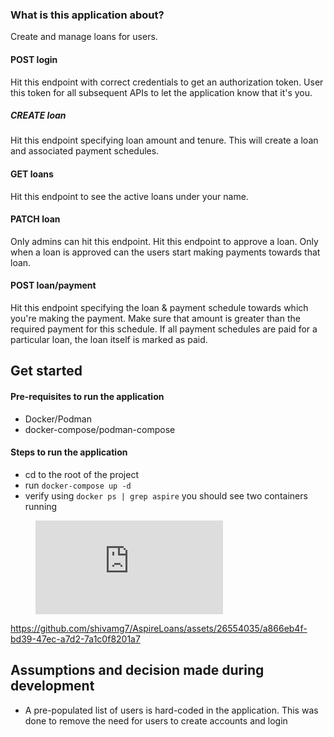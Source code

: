 ### What is this application about?
Create and manage loans for users.

#### POST login
Hit this endpoint with correct credentials to get an authorization token.
User this token for all subsequent APIs to let the application know that it's you.

##### CREATE loan
Hit this endpoint specifying loan amount and tenure. This will create a loan and associated payment schedules.

#### GET loans
Hit this endpoint to see the active loans under your name.

#### PATCH loan
Only admins can hit this endpoint. 
Hit this endpoint to approve a loan. Only when a loan is approved can the users start making payments towards that loan.

#### POST loan/payment
Hit this endpoint specifying the loan & payment schedule towards which you're making the payment. Make sure that amount is greater
than the required payment for this schedule.
If all payment schedules are paid for a particular loan, the loan itself is marked as paid.


## Get started
#### Pre-requisites to run the application
- Docker/Podman
- docker-compose/podman-compose

#### Steps to run the application
- cd to the root of the project
- run `docker-compose up -d`
- verify using `docker ps | grep aspire` you should see two containers running
<!-- blank line -->
<figure class="video_container">
  <iframe src="https://youtu.be/pJBwpx5qvfM" frameborder="0" allowfullscreen="true"> </iframe>
</figure>
<!-- blank line -->


https://github.com/shivamg7/AspireLoans/assets/26554035/a866eb4f-bd39-47ec-a7d2-7a1c0f8201a7




## Assumptions and decision made during development
- A pre-populated list of users is hard-coded in the application. This was done to remove the need for users to create accounts and login
